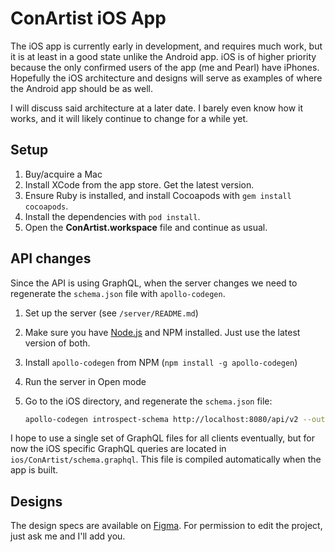 # ConArtist iOS App

The iOS app is currently early in development, and requires much work, but it is at least in a good
state unlike the Android app. iOS is of higher priority because the only confirmed users of the app
(me and Pearl) have iPhones. Hopefully the iOS architecture and designs will serve as examples of
where the Android app should be as well.

I will discuss said architecture at a later date. I barely even know how it works, and it will
likely continue to change for a while yet.

## Setup

1.  Buy/acquire a Mac
2.  Install XCode from the app store. Get the latest version.
3.  Ensure Ruby is installed, and install Cocoapods with `gem install cocoapods`.
4.  Install the dependencies with `pod install`.
5.  Open the __ConArtist.workspace__ file and continue as usual.

## API changes

Since the API is using GraphQL, when the server changes we need to regenerate the `schema.json` file
with `apollo-codegen`.

1.  Set up the server (see `/server/README.md`)
2.  Make sure you have [Node.js](https://nodejs.org/en/) and NPM installed. Just use the latest
    version of both.
3.  Install `apollo-codegen` from NPM (`npm install -g apollo-codegen`)
4.  Run the server in Open mode
5.  Go to the iOS directory, and regenerate the `schema.json` file:

    ```bash
    apollo-codegen introspect-schema http://localhost:8080/api/v2 --output schema.json
    ```

I hope to use a single set of GraphQL files for all clients eventually, but for now the iOS specific
GraphQL queries are located in `ios/ConArtist/schema.graphql`. This file is compiled automatically
when the app is built.

## Designs

The design specs are available on [Figma][]. For permission to edit the project, just ask me and
I'll add you.

[Figma]: (https://www.figma.com/file/gARds2JGbWtGTY8PJBO5NEJf/ConArtist-iOS)
